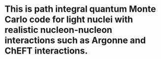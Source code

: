 # This is path integral quantum Monte Carlo code for light nuclei with realistic nucleon-nucleon interactions such as Argonne and ChEFT interactions.

